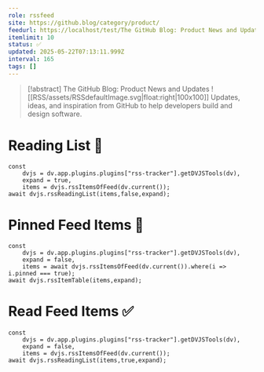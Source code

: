 ```yaml
---
role: rssfeed
site: https://github.blog/category/product/
feedurl: https://localhost/test/The GitHub Blog꞉ Product News and Updates/feed.xml
itemlimit: 10
status: ✅
updated: 2025-05-22T07:13:11.999Z
interval: 165
tags: []
---
```


> [!abstract] The GitHub Blog: Product News and Updates
> ![[RSS/assets/RSSdefaultImage.svg|float:right|100x100]] Updates, ideas, and inspiration from GitHub to help developers build and design software.

# Reading List 📑

~~~dataviewjs
const
	dvjs = dv.app.plugins.plugins["rss-tracker"].getDVJSTools(dv),
	expand = true,
	items = dvjs.rssItemsOfFeed(dv.current());
await dvjs.rssReadingList(items,false,expand);
~~~

# Pinned Feed Items 📍

~~~dataviewjs
const
	dvjs = dv.app.plugins.plugins["rss-tracker"].getDVJSTools(dv),
	expand = false,
	items = await dvjs.rssItemsOfFeed(dv.current()).where(i => i.pinned === true);
await dvjs.rssItemTable(items,expand);
~~~

# Read Feed Items ✅

~~~dataviewjs
const
	dvjs = dv.app.plugins.plugins["rss-tracker"].getDVJSTools(dv),
	expand = false,
	items = dvjs.rssItemsOfFeed(dv.current());
await dvjs.rssReadingList(items,true,expand);
~~~